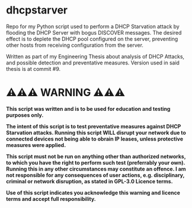 # dhcpstarver
Repo for my Python script used to perform a DHCP Starvation attack by flooding the DHCP Server with bogus DISCOVER messages. The desired effect is to deplete the DHCP pool configured on the server, preventing other hosts from receiving configuration from the server.  

Written as part of my Engineering Thesis about analysis of DHCP Attacks, and possible detection and preventative measures. Version used in said thesis is at commit #9.

# ⚠️⚠️⚠️ WARNING ⚠️⚠️⚠️
<b>This script was written and is to be used for education and testing purposes only.  

The intent of this script is to test preventative measures against DHCP Starvation attacks. Running this script WILL disrupt your network due to connected devices not being able to obrain IP leases, unless protective measures were applied.  

This script must not be run on anything other than authorized networks, to which you have the right to perform such test (preferrably your own). Running this in any other circumstances may constitute an offence. I am not responsible for any consequences of user actions, e.g. disciplinary, criminal or network disruption, as stated in GPL-3.0 Licence terms. 

Use of this script indicates you acknowledge this warning and licence terms and accept full responsibility.</b>
